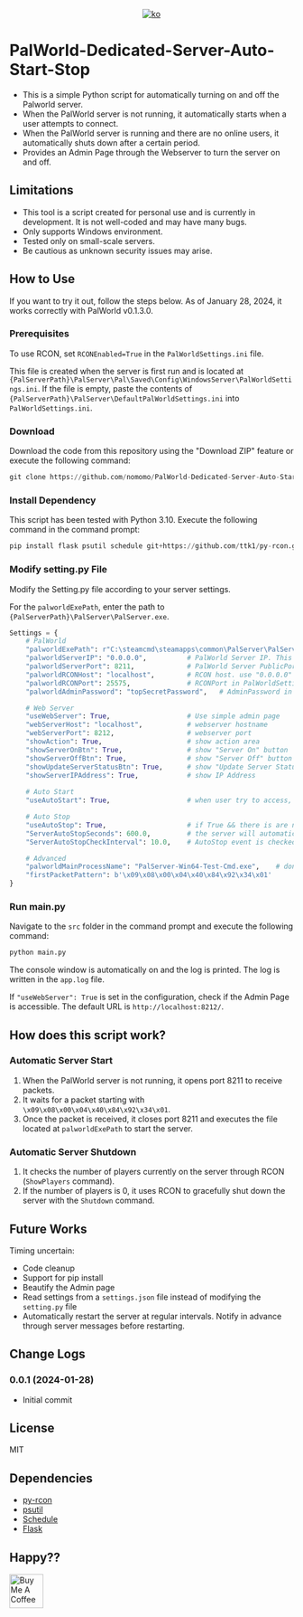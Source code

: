 <div align="center">

[![ko](https://img.shields.io/badge/lang-ko--kr-green.svg)](https://github.com/nomomo/PalWorld-Dedicated-Server-Auto-Start-Stop/blob/main/README.ko.md)

</div>

# PalWorld-Dedicated-Server-Auto-Start-Stop

- This is a simple Python script for automatically turning on and off the Palworld server.
- When the PalWorld server is not running, it automatically starts when a user attempts to connect.
- When the PalWorld server is running and there are no online users, it automatically shuts down after a certain period.
- Provides an Admin Page through the Webserver to turn the server on and off.

## Limitations

- This tool is a script created for personal use and is currently in development. It is not well-coded and may have many bugs.
- Only supports Windows environment.
- Tested only on small-scale servers.
- Be cautious as unknown security issues may arise.

## How to Use

If you want to try it out, follow the steps below. As of January 28, 2024, it works correctly with PalWorld v0.1.3.0.

### Prerequisites

To use RCON, set `RCONEnabled=True` in the `PalWorldSettings.ini` file.

This file is created when the server is first run and is located at `{PalServerPath}\PalServer\Pal\Saved\Config\WindowsServer\PalWorldSettings.ini`. If the file is empty, paste the contents of `{PalServerPath}\PalServer\DefaultPalWorldSettings.ini` into `PalWorldSettings.ini`.

### Download

Download the code from this repository using the "Download ZIP" feature or execute the following command:

```Python
git clone https://github.com/nomomo/PalWorld-Dedicated-Server-Auto-Start-Stop.git
```

### Install Dependency

This script has been tested with Python 3.10. Execute the following command in the command prompt:

```Python
pip install flask psutil schedule git+https://github.com/ttk1/py-rcon.git
```

### Modify setting.py File

Modify the Setting.py file according to your server settings.

For the `palworldExePath`, enter the path to `{PalServerPath}\PalServer\PalServer.exe`.

```python
Settings = {
    # PalWorld
    "palworldExePath": r"C:\steamcmd\steamapps\common\PalServer\PalServer.exe", #PalWorld Server exe file
    "palworldServerIP": "0.0.0.0",          # PalWorld Server IP. This is used for "Auto Start". Use "0.0.0.0" to open to all. use "localhost" for testing or connection through router with port-forwarding.
    "palworldServerPort": 8211,             # PalWorld Server PublicPort in PalWorldSettings.ini. This is used for "Auto Start".
    "palworldRCONHost": "localhost",        # RCON host. use "0.0.0.0" to open to all. use "localhost" for testing or connection through router with port-forwarding.
    "palworldRCONPort": 25575,              # RCONPort in PalWorldSettings.ini. Default is 25575
    "palworldAdminPassword": "topSecretPassword",   # AdminPassword in PalWorldSettings.ini

    # Web Server
    "useWebServer": True,                   # Use simple admin page
    "webServerHost": "localhost",           # webserver hostname
    "webServerPort": 8212,                  # webserver port
    "showAction": True,                     # show action area
    "showServerOnBtn": True,                # show "Server On" button
    "showServerOffBtn": True,               # show "Server Off" button
    "showUpdateServerStatusBtn": True,      # show "Update Server Status" button
    "showServerIPAddress": True,            # show IP Address
    
    # Auto Start
    "useAutoStart": True,                   # when user try to access, start the server automatically

    # Auto Stop
    "useAutoStop": True,                    # if True && there is are no players online, server will automatically stop
    "ServerAutoStopSeconds": 600.0,         # the server will automatically stop after ServerAutoStopSeconds seconds.
    "ServerAutoStopCheckInterval": 10.0,    # AutoStop event is checked every ServerAutoStopCheckInterval seconds.

    # Advanced
    "palworldMainProcessName": "PalServer-Win64-Test-Cmd.exe",    # don't change, if there is no problem
    "firstPacketPattern": b'\x09\x08\x00\x04\x40\x84\x92\x34\x01'
}
```

### Run main.py

Navigate to the `src` folder in the command prompt and execute the following command:

```Python
python main.py
```

The console window is automatically on and the log is printed. The log is written in the `app.log` file.

If `"useWebServer": True` is set in the configuration, check if the Admin Page is accessible. The default URL is `http://localhost:8212/`.

## How does this script work?

### Automatic Server Start

1. When the PalWorld server is not running, it opens port 8211 to receive packets.
2. It waits for a packet starting with `\x09\x08\x00\x04\x40\x84\x92\x34\x01`.
3. Once the packet is received, it closes port 8211 and executes the file located at `palworldExePath` to start the server.

### Automatic Server Shutdown

1. It checks the number of players currently on the server through RCON (`ShowPlayers` command).
2. If the number of players is 0, it uses RCON to gracefully shut down the server with the `Shutdown` command.

## Future Works

Timing uncertain:

- Code cleanup
- Support for pip install
- Beautify the Admin page
- Read settings from a `settings.json` file instead of modifying the `setting.py` file
- Automatically restart the server at regular intervals. Notify in advance through server messages before restarting.

## Change Logs

### 0.0.1 (2024-01-28)

- Initial commit

## License

MIT

## Dependencies

- [py-rcon](https://github.com/ttk1/py-rcon)
- [psutil](https://pypi.org/project/psutil/)
- [Schedule](https://pypi.org/project/schedule/)
- [Flask](https://pypi.org/project/Flask/)

## Happy??

<a href="https://www.buymeacoffee.com/nomomo" target="_blank"><img src="https://cdn.buymeacoffee.com/buttons/default-yellow.png" alt="Buy Me A Coffee" height="60"></a>